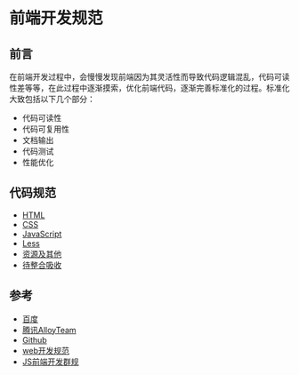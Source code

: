 # 前端开发规范

## 前言

在前端开发过程中，会慢慢发现前端因为其灵活性而导致代码逻辑混乱，代码可读性差等等，在此过程中逐渐摸索，优化前端代码，逐渐完善标准化的过程。标准化大致包括以下几个部分：

- 代码可读性
- 代码可复用性
- 文档输出
- 代码测试
- 性能优化


## 代码规范

- [HTML](html-style-guide.md)
- [CSS](css-style-guide.md)
- [JavaScript](javascript-style-guide.md)
- [Less](less-code-style.md)
- [资源及其他](qqStandard.md)
- [待整合吸收](obsorbing.md)


## 参考

- [百度](https://github.com/ecomfe/spec)
- [腾讯AlloyTeam](http://alloyteam.github.io/CodeGuide/)
- [Github](http://primercss.io/)
- [web开发规范](https://github.com/kangkk/web_develop_standard)
- [JS前端开发群规](https://www.kancloud.cn/jikeytang/qq/81129)